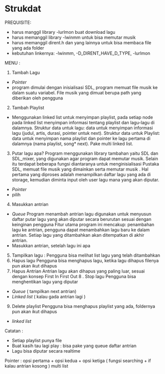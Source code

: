 # Strukdat
PREQUISITE:
- harus manggil library -lurlmon buat download lagu
- harus memanggil library -lwinmm untuk bisa memutar musik
- harus memanggil dirent.h dan yang lainnya untuk bisa membaca file yang ada folder
- kebutuhan linkernya: -lwinmm, -D_DIRENT_HAVE_D_TYPE, -lurlmon


MENU : 
1. Tambah Lagu
 - *Pointer* 
- program dimulai dengan inisialisasi SDL, program memuat file musik ke dalam suatu variabel. File musik yang dimuat berupa path yang diberikan oleh pengguna
2. Tambah Playlist 
- Menggunakan linked list untuk menyimpan playlist, pada setiap node pada linked list menyimpan informasi tentang playlist dan lagu-lagu di dalamnya. Struktur data untuk lagu: data untuk menyimpan informasi lagu (judul, artis, durasi, pointer untuk next). Struktur data untuk Playlist: data untuk menyimpan nama playlist dan pointer ke lagu pertama di dalamnya (nama playlist, song* next). Pake multi linked list.
3. Putar lagu apa? 
Program menggunakan library tambahan yaitu  SDL dan SDL_mixer, yang digunakan agar program dapat memutar musik. Selain itu terdapat beberapa fungsi diantaranya untuk menginisialisasi Pustaka SDL, memuat file musik yang dimainkan serta memutar musik . Hal pertama yang diproses adalah menampilkan daftar lagu yang ada di storage, kemudian diminta input oleh user lagu mana yang akan diputar.
- *Pointer* 
- pilih
4. Masukkan antrian 
- *Queue* 
Program menambah antrian lagu digunakan untuk menyusun daftar putar lagu yang akan diputar secara berurutan sesuai dengan keinginan pengguna Fitur utama program ini mencakup: penambahan lagu ke antrian, pengguna dapat menambahkan lagu baru ke dalam antrian. Setiap lagu yang ditambahkan akan ditempatkan di akhir antrian.
- Masukkan antrian, setelah lagu ini apa
5. Tampilkan lagu : 
Pengguna bisa melihat list lagu yang telah ditambahkan
6. Hapus lagu 
Pengguna bisa menghapus lagu, ketika lagu dihapus filenya pun akan ikut dihapus
7. Hapus Antrian
Antrian lagu akan dihapus yang paling luar, sesuai dengan konsep First In First Out
8 . Stop lagu
Pengguna bisa menghentikan lagu yang diputar  
- *Queue* ( tampilkan next antrian) 
- *Linked list* ( kalau gada antrian lagi ) 
9. Delete playlist
Pengguna bisa menghapus playlist yang ada, foldernya pun akan ikut dihapus
- *linked list* 

Catatan :
- Setiap playlist punya file
- Buat kasih tau lagi play : bisa pake yang queue daftar antrian 
- Lagu bisa diputar secara realtime

Pointer : opsi pertama +
 opsi kedua  + opsi ketiga ( fungsi searching + if kalau antrian kosong  ) 
multi list
